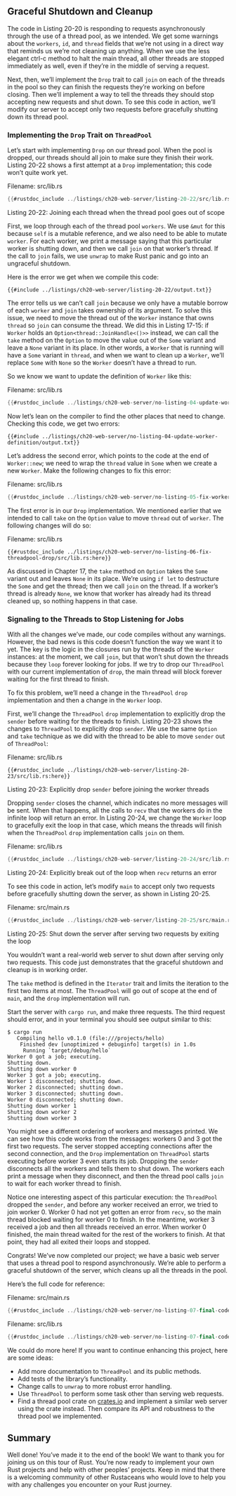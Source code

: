 ## Graceful Shutdown and Cleanup

The code in Listing 20-20 is responding to requests asynchronously through the
use of a thread pool, as we intended. We get some warnings about the `workers`,
`id`, and `thread` fields that we’re not using in a direct way that reminds us
we’re not cleaning up anything. When we use the less elegant <span
class="keystroke">ctrl-c</span> method to halt the main thread, all other
threads are stopped immediately as well, even if they’re in the middle of
serving a request.

Next, then, we’ll implement the `Drop` trait to call `join` on each of the
threads in the pool so they can finish the requests they’re working on before
closing. Then we’ll implement a way to tell the threads they should stop
accepting new requests and shut down. To see this code in action, we’ll modify
our server to accept only two requests before gracefully shutting down its
thread pool.

### Implementing the `Drop` Trait on `ThreadPool`

Let’s start with implementing `Drop` on our thread pool. When the pool is
dropped, our threads should all join to make sure they finish their work.
Listing 20-22 shows a first attempt at a `Drop` implementation; this code won’t
quite work yet.

<span class="filename">Filename: src/lib.rs</span>

```rust
{{#rustdoc_include ../listings/ch20-web-server/listing-20-22/src/lib.rs:here}}
```

<span class="caption">Listing 20-22: Joining each thread when the thread pool
goes out of scope</span>

First, we loop through each of the thread pool `workers`. We use `&mut` for
this because `self` is a mutable reference, and we also need to be able to
mutate `worker`. For each worker, we print a message saying that this
particular worker is shutting down, and then we call `join` on that worker’s
thread. If the call to `join` fails, we use `unwrap` to make Rust panic and go
into an ungraceful shutdown.

Here is the error we get when we compile this code:

```console
{{#include ../listings/ch20-web-server/listing-20-22/output.txt}}
```

The error tells us we can’t call `join` because we only have a mutable borrow
of each `worker` and `join` takes ownership of its argument. To solve this
issue, we need to move the thread out of the `Worker` instance that owns
`thread` so `join` can consume the thread. We did this in Listing 17-15: if
`Worker` holds an `Option<thread::JoinHandle<()>>` instead, we can call the
`take` method on the `Option` to move the value out of the `Some` variant and
leave a `None` variant in its place. In other words, a `Worker` that is running
will have a `Some` variant in `thread`, and when we want to clean up a
`Worker`, we’ll replace `Some` with `None` so the `Worker` doesn’t have a
thread to run.

So we know we want to update the definition of `Worker` like this:

<span class="filename">Filename: src/lib.rs</span>

```rust
{{#rustdoc_include ../listings/ch20-web-server/no-listing-04-update-worker-definition/src/lib.rs:here}}
```

Now let’s lean on the compiler to find the other places that need to change.
Checking this code, we get two errors:

```console
{{#include ../listings/ch20-web-server/no-listing-04-update-worker-definition/output.txt}}
```

Let’s address the second error, which points to the code at the end of
`Worker::new`; we need to wrap the `thread` value in `Some` when we create a
new `Worker`. Make the following changes to fix this error:

<span class="filename">Filename: src/lib.rs</span>

```rust
{{#rustdoc_include ../listings/ch20-web-server/no-listing-05-fix-worker-new/src/lib.rs:here}}
```

The first error is in our `Drop` implementation. We mentioned earlier that we
intended to call `take` on the `Option` value to move `thread` out of `worker`.
The following changes will do so:

<span class="filename">Filename: src/lib.rs</span>

```rust,not_desired_behavior
{{#rustdoc_include ../listings/ch20-web-server/no-listing-06-fix-threadpool-drop/src/lib.rs:here}}
```

As discussed in Chapter 17, the `take` method on `Option` takes the `Some`
variant out and leaves `None` in its place. We’re using `if let` to destructure
the `Some` and get the thread; then we call `join` on the thread. If a worker’s
thread is already `None`, we know that worker has already had its thread
cleaned up, so nothing happens in that case.

### Signaling to the Threads to Stop Listening for Jobs

With all the changes we’ve made, our code compiles without any warnings.
However, the bad news is this code doesn’t function the way we want it to yet.
The key is the logic in the closures run by the threads of the `Worker`
instances: at the moment, we call `join`, but that won’t shut down the threads
because they `loop` forever looking for jobs. If we try to drop our
`ThreadPool` with our current implementation of `drop`, the main thread will
block forever waiting for the first thread to finish.

To fix this problem, we’ll need a change in the `ThreadPool` `drop`
implementation and then a change in the `Worker` loop.

First, we’ll change the `ThreadPool` `drop` implementation to explicitly drop
the `sender` before waiting for the threads to finish. Listing 20-23 shows the
changes to `ThreadPool` to explicitly drop `sender`. We use the same `Option`
and `take` technique as we did with the thread to be able to move `sender` out
of `ThreadPool`:

<span class="filename">Filename: src/lib.rs</span>

```rust,not_desired_behavior
{{#rustdoc_include ../listings/ch20-web-server/listing-20-23/src/lib.rs:here}}
```

<span class="caption">Listing 20-23: Explicitly drop `sender` before joining
the worker threads</span>

Dropping `sender` closes the channel, which indicates no more messages will be
sent. When that happens, all the calls to `recv` that the workers do in the
infinite loop will return an error. In Listing 20-24, we change the `Worker`
loop to gracefully exit the loop in that case, which means the threads will
finish when the `ThreadPool` `drop` implementation calls `join` on them.

<span class="filename">Filename: src/lib.rs</span>

```rust
{{#rustdoc_include ../listings/ch20-web-server/listing-20-24/src/lib.rs:here}}
```

<span class="caption">Listing 20-24: Explicitly break out of the loop when
`recv` returns an error</span>

To see this code in action, let’s modify `main` to accept only two requests
before gracefully shutting down the server, as shown in Listing 20-25.

<span class="filename">Filename: src/main.rs</span>

```rust
{{#rustdoc_include ../listings/ch20-web-server/listing-20-25/src/main.rs:here}}
```

<span class="caption">Listing 20-25: Shut down the server after serving two
requests by exiting the loop</span>

You wouldn’t want a real-world web server to shut down after serving only two
requests. This code just demonstrates that the graceful shutdown and cleanup is
in working order.

The `take` method is defined in the `Iterator` trait and limits the iteration
to the first two items at most. The `ThreadPool` will go out of scope at the
end of `main`, and the `drop` implementation will run.

Start the server with `cargo run`, and make three requests. The third request
should error, and in your terminal you should see output similar to this:

<!-- manual-regeneration
cd listings/ch20-web-server/listing-20-25
cargo run
curl http://127.0.0.1:7878
curl http://127.0.0.1:7878
curl http://127.0.0.1:7878
third request will error because server will have shut down
copy output below
Can't automate because the output depends on making requests
-->

```console
$ cargo run
   Compiling hello v0.1.0 (file:///projects/hello)
    Finished dev [unoptimized + debuginfo] target(s) in 1.0s
     Running `target/debug/hello`
Worker 0 got a job; executing.
Shutting down.
Shutting down worker 0
Worker 3 got a job; executing.
Worker 1 disconnected; shutting down.
Worker 2 disconnected; shutting down.
Worker 3 disconnected; shutting down.
Worker 0 disconnected; shutting down.
Shutting down worker 1
Shutting down worker 2
Shutting down worker 3
```

You might see a different ordering of workers and messages printed. We can see
how this code works from the messages: workers 0 and 3 got the first two
requests. The server stopped accepting connections after the second connection,
and the `Drop` implementation on `ThreadPool` starts executing before worker 3
even starts its job. Dropping the `sender` disconnects all the workers and
tells them to shut down. The workers each print a message when they disconnect,
and then the thread pool calls `join` to wait for each worker thread to finish.

Notice one interesting aspect of this particular execution: the `ThreadPool`
dropped the `sender`, and before any worker received an error, we tried to join
worker 0. Worker 0 had not yet gotten an error from `recv`, so the main thread
blocked waiting for worker 0 to finish. In the meantime, worker 3 received a
job and then all threads received an error. When worker 0 finished, the main
thread waited for the rest of the workers to finish. At that point, they had
all exited their loops and stopped.

Congrats! We’ve now completed our project; we have a basic web server that uses
a thread pool to respond asynchronously. We’re able to perform a graceful
shutdown of the server, which cleans up all the threads in the pool.

Here’s the full code for reference:

<span class="filename">Filename: src/main.rs</span>

```rust
{{#rustdoc_include ../listings/ch20-web-server/no-listing-07-final-code/src/main.rs}}
```

<span class="filename">Filename: src/lib.rs</span>

```rust
{{#rustdoc_include ../listings/ch20-web-server/no-listing-07-final-code/src/lib.rs}}
```

We could do more here! If you want to continue enhancing this project, here are
some ideas:

- Add more documentation to `ThreadPool` and its public methods.
- Add tests of the library’s functionality.
- Change calls to `unwrap` to more robust error handling.
- Use `ThreadPool` to perform some task other than serving web requests.
- Find a thread pool crate on [crates.io](https://crates.io/) and implement a
  similar web server using the crate instead. Then compare its API and
  robustness to the thread pool we implemented.

## Summary

Well done! You’ve made it to the end of the book! We want to thank you for
joining us on this tour of Rust. You’re now ready to implement your own Rust
projects and help with other peoples’ projects. Keep in mind that there is a
welcoming community of other Rustaceans who would love to help you with any
challenges you encounter on your Rust journey.
